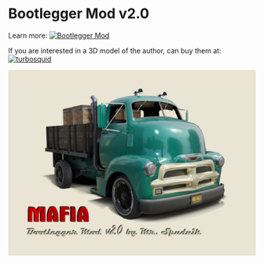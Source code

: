 # Bootlegger Mod v2.0

Learn more:
[![Bootlegger Mod](https://img.shields.io/badge/Bootlegger-Mod-lightblue.svg )](https://spudnik3d.blogspot.com/p/blog-page_22.html)

If you are interested in a 3D model of the author, can buy them at:
[![turbosquid](https://img.shields.io/badge/turbosquid-red.svg)](http://www.turbosquid.com/Search/Artists/MrSpudnik?referral=MrSpudnik)

<img src="https://github.com/AlSpudnik/Bootlegger-Mod-v2.0/blob/main/bootlogo_v2.0.jpg" alt="">
